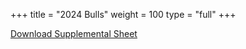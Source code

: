 +++
title = "2024 Bulls"
weight = 100
type = "full"
+++

<a class="btn btn-outline-secondary mt-3" href="/2024/2024 Supplement Sheet.xlsx" download>Download Supplemental Sheet</a>
